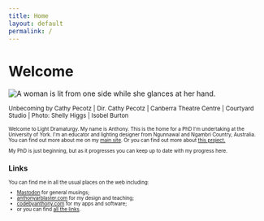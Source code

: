 ```yaml
---
title: Home
layout: default
permalink: /
---
```


# Welcome
<img src="assets/img/Unbecomming-0006 banner@0.5x-2" alt="A woman is lit from one side while she glances at her hand.">
<p><small>Unbecoming by Cathy Pecotz | Dir. Cathy Pecotz | Canberra Theatre Centre | Courtyard Studio | Photo: Shelly Higgs | Isobel Burton<small></p>

Welcome to Light Dramaturgy. My name is Anthony. This is the home for a PhD I'm undertaking at the University of York. I'm an educator and lighting designer from Ngunnawal and Ngambri Country, Australia. You can find out more about me on my [main site](anthonyarblaster.com/about). Or you can find out more about [this project.](https://phd.anthonyarblaster.com/about)

My PhD is just beginning, but as it progresses you can keep up to date with my progress here.

## Links
You can find me in all the usual places on the web including:
- [Mastodon](https://mastodonapp.uk/@aarblaster) for general musings;
- [anthonyarblaster.com](https://anthonyarblaster.com) for my design and teaching;
- [codebyanthony.com](https://codebyanthony.com) for my apps and software;
- or you can find [all the links](https://anthonyarblaster.com/linktree).
